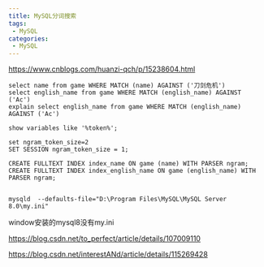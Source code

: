 ```yaml
---
title: MySQL分词搜索
tags:
 - MySQL
categories: 
 - MySQL
---
```





https://www.cnblogs.com/huanzi-qch/p/15238604.html

~~~
select name from game WHERE MATCH (name) AGAINST ('刀剑危机')
select english_name from game WHERE MATCH (english_name) AGAINST ('Ac')
explain select english_name from game WHERE MATCH (english_name) AGAINST ('Ac')

show variables like '%token%';

set ngram_token_size=2
SET SESSION ngram_token_size = 1;

CREATE FULLTEXT INDEX index_name ON game (name) WITH PARSER ngram;
CREATE FULLTEXT INDEX index_english_name ON game (english_name) WITH PARSER ngram;


mysqld  --defaults-file="D:\Program Files\MySQL\MySQL Server 8.0\my.ini"
~~~







window安装的mysql8没有my.ini

https://blog.csdn.net/to_perfect/article/details/107009110

https://blog.csdn.net/interestANd/article/details/115269428

